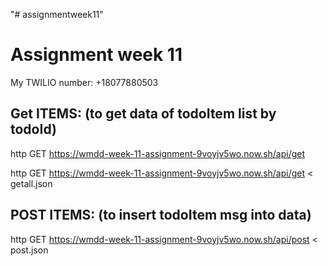 "# assignmentweek11" 

# Assignment week 11

My TWILIO number:
+18077880503




## Get ITEMS: (to get data of todoItem list by todoId)

http GET https://wmdd-week-11-assignment-9voyjv5wo.now.sh/api/get

http GET https://wmdd-week-11-assignment-9voyjv5wo.now.sh/api/get < getall.json


## POST ITEMS: (to insert todoItem msg into data)

http GET https://wmdd-week-11-assignment-9voyjv5wo.now.sh/api/post < post.json

